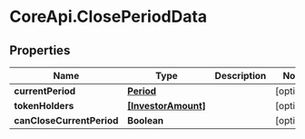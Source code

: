 # CoreApi.ClosePeriodData

## Properties
Name | Type | Description | Notes
------------ | ------------- | ------------- | -------------
**currentPeriod** | [**Period**](Period.md) |  | [optional] 
**tokenHolders** | [**[InvestorAmount]**](InvestorAmount.md) |  | [optional] 
**canCloseCurrentPeriod** | **Boolean** |  | [optional] 


